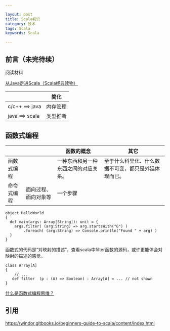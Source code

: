 ```yaml
---

layout: post
title: Scala初识
category: 技术
tags: Scala
keywords: Scala 

---
```


## 前言（未完待续）

阅读材料

[从Java走进Scala（Scala经典读物）](http://developer.51cto.com/art/200909/154717.htm)


||简化|
|---|---|
|c/c++ ==> java|内存管理|
|java ==> scala|类型推断|

## 函数式编程

|||函数的概念|其它|
|---|---|---|---|
|函数式编程||一种东西和另一种东西之间的对应关系。|至于什么科里化、什么数据不可变，都只是外延体现而已。|
|命令式编程|面向过程、面向对象等|一个步骤||

	object HelloWorld  
	{  
	  def main(args: Array[String]): unit = {  
	    args.filter( (arg:String) => arg.startsWith("G") )  
	        .foreach( (arg:String) => Console.println("Found " + arg) )  
	  }  
	} 
	
函数式的代码是“对映射的描述”，查看scala中filter函数的源码，或许更能体会对映射的描述的感觉。

	class Array[A]  
	{  
	    // ...  
	   def filter  (p : (A) => Boolean) : Array[A] = ... // not shown  
	} 


[什么是函数式编程思维？](https://www.zhihu.com/question/28292740/answer/100284611)

## 引用

https://windor.gitbooks.io/beginners-guide-to-scala/content/index.html